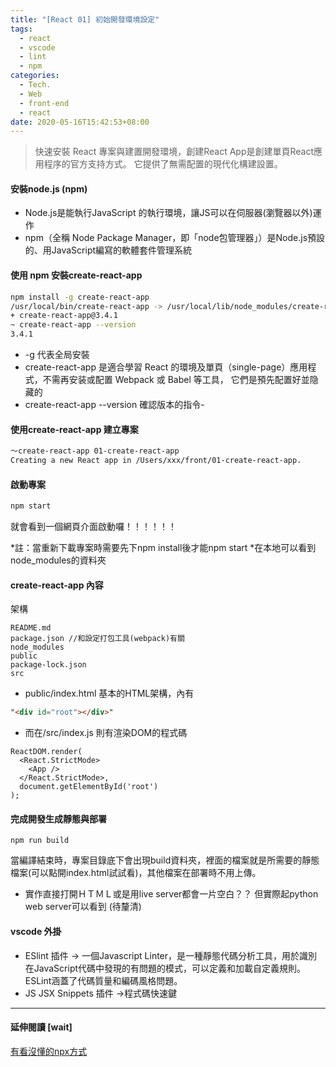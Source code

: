 ```yaml
---
title: "[React 01] 初始開發環境設定"
tags:
  - react
  - vscode
  - lint
  - npm
categories:
  - Tech.
  - Web
  - front-end
  - react
date: 2020-05-16T15:42:53+08:00
---
```



>快速安裝 React 專案與建置開發環境，創建React App是創建單頁React應用程序的官方支持方式。 它提供了無需配置的現代化構建設置。 



<!--more-->


#### 安裝node.js (npm)
- Node.js是能執行JavaScript 的執行環境，讓JS可以在伺服器(瀏覽器以外)運作
- npm（全稱 Node Package Manager，即「node包管理器」）是Node.js預設的、用JavaScript編寫的軟體套件管理系統

#### 使用 npm 安裝create-react-app
```bash
npm install -g create-react-app
/usr/local/bin/create-react-app -> /usr/local/lib/node_modules/create-react-app/index.js
+ create-react-app@3.4.1
~ create-react-app --version
3.4.1
```
-  -g 代表全局安裝
- create-react-app 是適合學習 React 的環境及單頁（single-page）應用程式，不需再安装或配置 Webpack 或 Babel 等工具， 它們是預先配置好並隐藏的
-  create-react-app --version 確認版本的指令- 


#### 使用create-react-app 建立專案
```bash
～create-react-app 01-create-react-app
Creating a new React app in /Users/xxx/front/01-create-react-app.
```

#### 啟動專案
```bash
npm start
```
就會看到一個網頁介面啟動囉！！！！！！

*註：當重新下載專案時需要先下npm install後才能npm start
*在本地可以看到node_modules的資料夾

#### create-react-app 內容
架構
```
README.md               
package.json //和設定打包工具(webpack)有關
node_modules            
public
package-lock.json       
src
```

- public/index.html
基本的HTML架構，內有
```html
"<div id="root"></div>"
```

- 而在/src/index.js 則有渲染DOM的程式碼
```
ReactDOM.render(
  <React.StrictMode>
    <App />
  </React.StrictMode>,
  document.getElementById('root')
);
```

#### 完成開發生成靜態與部署
```
npm run build
```
當編譯結束時，專案目錄底下會出現build資料夾，裡面的檔案就是所需要的靜態檔案(可以點開index.html試試看)，其他檔案在部署時不用上傳。

* 實作直接打開ＨＴＭＬ或是用live server都會一片空白？？ 但實際起python web server可以看到 (待釐清)

#### vscode 外掛
- ESlint 插件 -> 一個Javascript Linter，是一種靜態代碼分析工具，用於識別在JavaScript代碼中發現的有問題的模式，可以定義和加載自定義規則。ESLint涵蓋了代碼質量和編碼風格問題。
- JS JSX Snippets  插件  ->程式碼快速鍵

------------
#### 延伸閱讀 [wait]
[有看沒懂的npx方式](https://www.itread01.com/content/1544755994.html "有看沒懂的npx方式")

